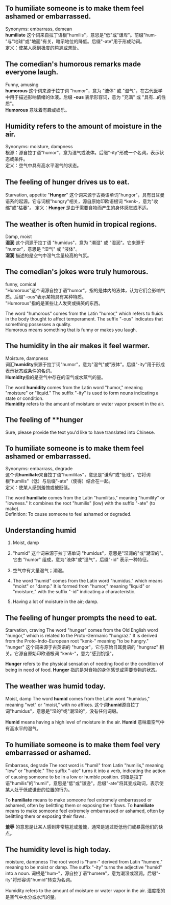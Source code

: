 ## To **humiliate** someone is to make them feel ashamed or embarrassed.  
Synonyms: embarrass, demean  
**humiliate** 这个词来自拉丁语根"humilis"，意思是"低"或"谦卑"。前缀"hum-"与"地球"或"地面"有关，暗示地位的降低。后缀"-ate"用于形成动词。  
定义：使某人感到极度的尴尬或羞耻。


## The comedian's **humorous** remarks made everyone laugh.  
Funny, amusing  
**humorous** 这个词来源于拉丁词 "humor"，意为 "液体" 或 "湿气"，在古代医学中用于描述影响情绪的体液。后缀 **-ous** 表示形容词，意为 "充满" 或 "具有...的性质"。  
**Humorous** 意味着有趣或娱乐。


## **Humidity** refers to the amount of moisture in the air.  
Synonyms: moisture, dampness  
根源：源自拉丁语"humor"，意为湿气或液体。后缀"-ity"形成一个名词，表示状态或条件。  
定义：空气中具有高水平湿气的状态。


## The feeling of **hunger** drives us to eat.
Starvation, appetite
"**Hunger**" 这个词来源于古英语单词"hungor"，具有日耳曼语系的起源。它与词根"hungry"相关，源自原始印欧语根词 *kenk-，意为"收缩"或"枯萎"。
定义：**Hunger** 是由于需要食物而产生的身体感觉或不适。


## The weather is often **humid** in tropical regions.  
Damp, moist  
**湿润** 这个词源于拉丁语 "humidus"，意为 "潮湿" 或 "湿润"。它来源于 "humor"，意思是 "湿气" 或 "液体"。  
**湿润** 描述的是空气中湿气含量较高的气氛。


## The comedian's jokes were truly **humorous**.  
funny, comical  
"Humorous"这个词源自拉丁语"humor"，指的是体内的液体，认为它们会影响气质。后缀"-ous"表示某物具有某种特质。  
"Humorous"指的是某些让人发笑或搞笑的东西。

The word "humorous" comes from the Latin "humor," which refers to fluids in the body thought to affect temperament. The suffix "-ous" indicates that something possesses a quality.  
Humorous means something that is funny or makes you laugh.
## The **humidity** in the air makes it feel warmer.  
Moisture, dampness  
词汇**humidity**来源于拉丁词"humor"，意为"湿气"或"液体"。后缀"-ity"用于形成表示状态或条件的名词。  
**Humidity**指的是空气中存在的湿气或水蒸气的量。

The word **humidity** comes from the Latin word "humor," meaning "moisture" or "liquid." The suffix "-ity" is used to form nouns indicating a state or condition.  
**Humidity** refers to the amount of moisture or water vapor present in the air.
## The feeling of **hunger
Sure, please provide the text you'd like to have translated into Chinese.


## To **humiliate** someone is to make them feel ashamed or embarrassed.  
Synonyms: embarrass, degrade  
这个词**humiliate**来自拉丁语"humilitas"，意思是"谦卑"或"低贱"。它将词根"humilis"（低）与后缀"-ate"（使得）结合在一起。  
定义：使某人感到羞愧或被贬低。

The word **humiliate** comes from the Latin "humilitas," meaning "humility" or "lowness." It combines the root "humilis" (low) with the suffix "-ate" (to make).  
Definition: To cause someone to feel ashamed or degraded.
## Understanding **humid**
1. Moist, damp
2. "humid" 这个词来源于拉丁语单词 "humidus"，意思是"湿润的"或"潮湿的"。它由 "humor" 组成，意为"液体"或"湿气"，后缀"-id" 表示一种特征。

3. 空气中有大量湿气；潮湿。

2. The word "humid" comes from the Latin word "humidus," which means "moist" or "damp." It is formed from "humor," meaning "liquid" or "moisture," with the suffix "-id" indicating a characteristic.
3. Having a lot of moisture in the air; damp.





## The feeling of **hunger** prompts the need to eat.
Starvation, craving
The word "hunger" comes from the Old English word "hungor," which is related to the Proto-Germanic "hungraz." It is derived from the Proto-Indo-European root "kenk-" meaning "to be hungry."
"hunger" 这个词来源于古英语的 "hungor"，它与原始日耳曼语的 "hungraz" 相关。它源自原始印欧语根词 "kenk-"，意为"感到饥饿"。


**Hunger** refers to the physical sensation of needing food or the condition of being in need of food.
**Hunger** 指的是对食物的身体感觉或需要食物的状态。


## The weather was **humid** today.
Moist, damp
The word **humid** comes from the Latin word "humidus," meaning "wet" or "moist," with no affixes.
这个词**humid**源自拉丁词"humidus"，意思是"湿的"或"潮湿的"，没有任何词缀。


**Humid** means having a high level of moisture in the air.
**Humid** 意味着空气中有高水平的湿气。


## To **humiliate** someone is to make them feel very embarrassed or ashamed.
Embarrass, degrade
The root word is "humil" from Latin "humilis," meaning "low" or "humble." The suffix "-ate" turns it into a verb, indicating the action of causing someone to be in a low or humble position.
词根是拉丁语"humilis"的"humil"，意思是"低"或"谦逊"。后缀"-ate"将其变成动词，表示使某人处于低或谦逊的位置的行为。


To **humiliate** means to make someone feel extremely embarrassed or ashamed, often by belittling them or exposing their flaws.
To **humiliate** means to make someone feel extremely embarrassed or ashamed, often by belittling them or exposing their flaws.

**羞辱** 的意思是让某人感到非常尴尬或羞愧，通常是通过贬低他们或暴露他们的缺点。


## The **humidity** level is high today.
moisture, dampness
The root word is "hum-" derived from Latin "humere," meaning to be moist or damp. The suffix "-ity" turns the adjective "humid" into a noun.
词根是"hum-"，源自拉丁语"humere"，意为潮湿或湿润。后缀"-ity"将形容词"humid"转变为名词。


Humidity refers to the amount of moisture or water vapor in the air.
湿度指的是空气中水分或水汽的量。


